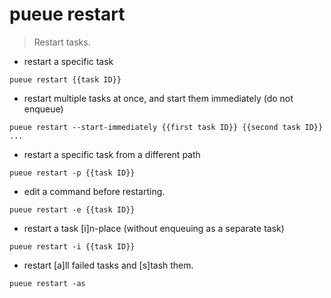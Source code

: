 # pueue restart

> Restart tasks.

- restart a specific task

`pueue restart {{task ID}}`

- restart multiple tasks at once, and start them immediately (do not enqueue)

`pueue restart --start-immediately {{first task ID}} {{second task ID}} ...`

- restart a specific task from a different path

`pueue restart -p {{task ID}}`

- edit a command before restarting.

`pueue restart -e {{task ID}}`

- restart a task [i]n-place (without enqueuing as a separate task)

`pueue restart -i {{task ID}}`

- restart [a]ll failed tasks and [s]tash them.

`pueue restart -as`
